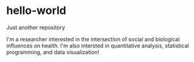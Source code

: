 # hello-world
Just another repository

I'm a researcher interested in the intersection of social and biological influences on health. I'm also intersted in quantitative analysis, statistical programming, and data visualization!
